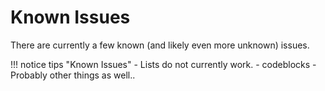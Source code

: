 # Known Issues

There are currently a few known (and likely even more unknown) issues.

!!! notice tips "Known Issues"
    - Lists do not currently work.
    - codeblocks
    - Probably other things as well..
